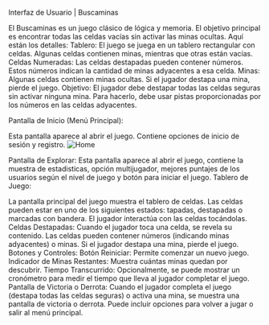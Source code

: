 Interfaz de Usuario | Buscaminas

El Buscaminas es un juego clásico de lógica y memoria. El objetivo principal es encontrar todas las celdas vacías sin activar las minas ocultas. Aquí están los detalles:
Tablero: El juego se juega en un tablero rectangular con celdas. Algunas celdas contienen minas, mientras que otras están vacías.
Celdas Numeradas: Las celdas destapadas pueden contener números. Estos números indican la cantidad de minas adyacentes a esa celda.
Minas: Algunas celdas contienen minas ocultas. Si el jugador destapa una mina, pierde el juego.
Objetivo: El jugador debe destapar todas las celdas seguras sin activar ninguna mina. Para hacerlo, debe usar pistas proporcionadas por los números en las celdas adyacentes.


Pantalla de Inicio (Menú Principal):

Esta pantalla aparece al abrir el juego.
Contiene opciones de inicio de sesión y registro.
![Home](https://github.com/Rcongo01/PROJECT--Building-Applications-for-Mobile-Devices/assets/141886616/494d0050-42ba-453a-8870-6b089bbe114b)


Pantalla de Explorar:
Esta pantalla aparece al abrir el juego, contiene la muestra de estadisticas, opción multijugador, mejores puntajes de los usuarios según el nivel de juego y botón para iniciar el juego.
Tablero de Juego:


La pantalla principal del juego muestra el tablero de celdas.
Las celdas pueden estar en uno de los siguientes estados: tapadas, destapadas o marcadas con bandera.
El jugador interactúa con las celdas tocándolas.
Celdas Destapadas:
Cuando el jugador toca una celda, se revela su contenido.
Las celdas pueden contener números (indicando minas adyacentes) o minas.
Si el jugador destapa una mina, pierde el juego.
Botones y Controles:
Botón Reiniciar: Permite comenzar un nuevo juego.
Indicador de Minas Restantes: Muestra cuántas minas quedan por descubrir.
Tiempo Transcurrido: Opcionalmente, se puede mostrar un cronómetro para medir el tiempo que lleva al jugador completar el juego.
Pantalla de Victoria o Derrota:
Cuando el jugador completa el juego (destapa todas las celdas seguras) o activa una mina, se muestra una pantalla de victoria o derrota.
Puede incluir opciones para volver a jugar o salir al menú principal.


